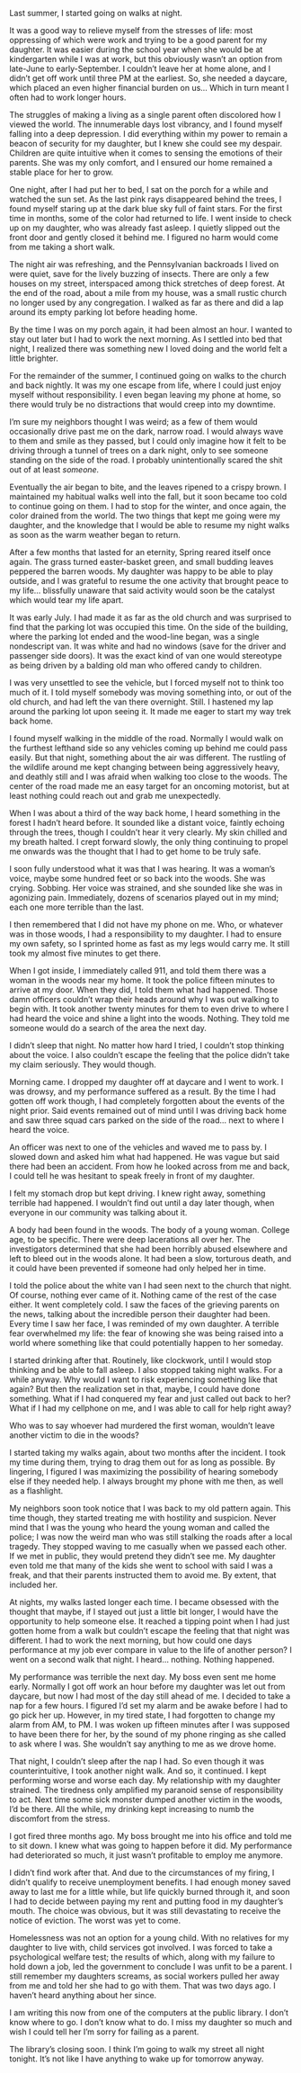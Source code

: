   

   Last summer, I started going on walks at night. 

   It was a good way to relieve myself from the stresses of life: most oppressing of which were work and trying to be a good parent for my daughter. It was easier during the school year when she would be at kindergarten while I was at work, but this obviously wasn’t an option from late-June to early-September. I couldn’t leave her at home alone, and I didn’t get off work until three PM at the earliest. So, she needed a daycare, which placed an even higher financial burden on us… Which in turn meant I often had to work longer hours.

   The struggles of making a living as a single parent often discolored how I viewed the world. The innumerable days lost vibrancy, and I found myself falling into a deep depression. I did everything within my power to remain a beacon of security for my daughter, but I knew she could see my despair. Children are quite intuitive when it comes to sensing the emotions of their parents. She was my only comfort, and I ensured our home remained a stable place for her to grow. 

   One night, after I had put her to bed, I sat on the porch for a while and watched the sun set. As the last pink rays disappeared behind the trees, I found myself staring up at the dark blue sky full of faint stars. For the first time in months, some of the color had returned to life. I went inside to check up on my daughter, who was already fast asleep. I quietly slipped out the front door and gently closed it behind me. I figured no harm would come from me taking a short walk.

   The night air was refreshing, and the Pennsylvanian backroads I lived on were quiet, save for the lively buzzing of insects. There are only a few houses on my street, interspaced among thick stretches of deep forest. At the end of the road, about a mile from my house, was a small rustic church no longer used by any congregation. I walked as far as there and did a lap around its empty parking lot before heading home. 

   By the time I was on my porch again, it had been almost an hour. I wanted to stay out later but I had to work the next morning. As I settled into bed that night, I realized there was something new I loved doing and the world felt a little brighter. 

   For the remainder of the summer, I continued going on walks to the church and back nightly. It was my one escape from life, where I could just enjoy myself without responsibility. I even began leaving my phone at home, so there would truly be no distractions that would creep into my downtime. 

   I’m sure my neighbors thought I was weird; as a few of them would occasionally drive past me on the dark, narrow road. I would always wave to them and smile as they passed, but I could only imagine how it felt to be driving through a tunnel of trees on a dark night, only to see someone standing on the side of the road. I probably unintentionally scared the shit out of at least *someone.*

   Eventually the air began to bite, and the leaves ripened to a crispy brown. I maintained my habitual walks well into the fall, but it soon became too cold to continue going on them. I had to stop for the winter, and once again, the color drained from the world. The two things that kept me going were my daughter, and the knowledge that I would be able to resume my night walks as soon as the warm weather began to return. 

   After a few months that lasted for an eternity, Spring reared itself once again. The grass turned easter-basket green, and small budding leaves peppered the barren woods. My daughter was happy to be able to play outside, and I was grateful to resume the one activity that brought peace to my life… blissfully unaware that said activity would soon be the catalyst which would tear my life apart. 

   It was early July. I had made it as far as the old church and was surprised to find that the parking lot was occupied this time. On the side of the building, where the parking lot ended and the wood-line began, was a single nondescript van. It was white and had no windows (save for the driver and passenger side doors). It was the exact kind of van one would stereotype as being driven by a balding old man who offered candy to children. 

   I was very unsettled to see the vehicle, but I forced myself not to think too much of it. I told myself somebody was moving something into, or out of the old church, and had left the van there overnight. Still. I hastened my lap around the parking lot upon seeing it. It made me eager to start my way trek back home. 

   I found myself walking in the middle of the road. Normally I would walk on the furthest lefthand side so any vehicles coming up behind me could pass easily. But that night, something about the air was different. The rustling of the wildlife around me kept changing between being aggressively heavy, and deathly still and I was afraid when walking too close to the woods. The center of the road made me an easy target for an oncoming motorist, but at least nothing could reach out and grab me unexpectedly. 

   When I was about a third of the way back home, I heard something in the forest I hadn’t heard before. It sounded like a distant voice, faintly echoing through the trees, though I couldn’t hear it very clearly. My skin chilled and my breath halted. I crept forward slowly, the only thing continuing to propel me onwards was the thought that I had to get home to be truly safe. 

   I soon fully understood what it was that I was hearing. It was a woman’s voice, maybe some hundred feet or so back into the woods. She was crying. Sobbing. Her voice was strained, and she sounded like she was in agonizing pain. Immediately, dozens of scenarios played out in my mind; each one more terrible than the last. 

   I then remembered that I did not have my phone on me. Who, or whatever was in those woods, I had a responsibility to my daughter. I had to ensure my own safety, so I sprinted home as fast as my legs would carry me. It still took my almost five minutes to get there. 

   When I got inside, I immediately called 911, and told them there was a woman in the woods near my home. It took the police fifteen minutes to arrive at my door. When they did, I told them what had happened. Those damn officers couldn’t wrap their heads around why I was out walking to begin with. It took another twenty minutes for them to even drive to where I had heard the voice and shine a light into the woods. Nothing. They told me someone would do a search of the area the next day. 

   I didn’t sleep that night. No matter how hard I tried, I couldn’t stop thinking about the voice. I also couldn’t escape the feeling that the police didn’t take my claim seriously. They would though.

   Morning came. I dropped my daughter off at daycare and I went to work. I was drowsy, and my performance suffered as a result. By the time I had gotten off work though, I had completely forgotten about the events of the night prior. Said events remained out of mind until I was driving back home and saw three squad cars parked on the side of the road… next to where I heard the voice.

   An officer was next to one of the vehicles and waved me to pass by. I slowed down and asked him what had happened. He was vague but said there had been an accident. From how he looked across from me and back, I could tell he was hesitant to speak freely in front of my daughter. 

   I felt my stomach drop but kept driving. I knew right away, something terrible had happened. I wouldn’t find out until a day later though, when everyone in our community was talking about it. 

   A body had been found in the woods. The body of a young woman. College age, to be specific. There were deep lacerations all over her. The investigators determined that she had been horribly abused elsewhere and left to bleed out in the woods alone. It had been a slow, torturous death, and it could have been prevented if someone had only helped her in time. 

   I told the police about the white van I had seen next to the church that night. Of course, nothing ever came of it. Nothing came of the rest of the case either. It went completely cold. I saw the faces of the grieving parents on the news, talking about the incredible person their daughter had been. Every time I saw her face, I was reminded of my own daughter. A terrible fear overwhelmed my life: the fear of knowing she was being raised into a world where something like that could potentially happen to her someday. 

   I started drinking after that. Routinely, like clockwork, until I would stop thinking and be able to fall asleep. I also stopped taking night walks. For a while anyway. Why would I want to risk experiencing something like that again? But then the realization set in that, maybe, I could have done something. What if I had conquered my fear and just called out back to her? What if I had my cellphone on me, and I was able to call for help right away? 

   Who was to say whoever had murdered the first woman, wouldn’t leave another victim to die in the woods?

   I started taking my walks again, about two months after the incident. I took my time during them, trying to drag them out for as long as possible. By lingering, I figured I was maximizing the possibility of hearing somebody else if they needed help. I always brought my phone with me then, as well as a flashlight. 

   My neighbors soon took notice that I was back to my old pattern again. This time though, they started treating me with hostility and suspicion. Never mind that I was the young who heard the young woman and called the police; I was now the weird man who was still stalking the roads after a local tragedy. They stopped waving to me casually when we passed each other. If we met in public, they would pretend they didn’t see me. My daughter even told me that many of the kids she went to school with said I was a freak, and that their parents instructed them to avoid me. By extent, that included her.

   At nights, my walks lasted longer each time. I became obsessed with the thought that maybe, if I stayed out just a little bit longer, I would have the opportunity to help someone else. It reached a tipping point when I had just gotten home from a walk but couldn’t escape the feeling that that night was different. I had to work the next morning, but how could one days performance at my job ever compare in value to the life of another person? I went on a second walk that night. I heard… nothing. Nothing happened. 

   My performance was terrible the next day. My boss even sent me home early. Normally I got off work an hour before my daughter was let out from daycare, but now I had most of the day still ahead of me. I decided to take a nap for a few hours. I figured I’d set my alarm and be awake before I had to go pick her up. However, in my tired state, I had forgotten to change my alarm from AM, to PM. I was woken up fifteen minutes after I was supposed to have been there for her, by the sound of my phone ringing as she called to ask where I was. She wouldn’t say anything to me as we drove home.

   That night, I couldn’t sleep after the nap I had. So even though it was counterintuitive, I took another night walk. And so, it continued. I kept performing worse and worse each day. My relationship with my daughter strained. The tiredness only amplified my paranoid sense of responsibility to act. Next time some sick monster dumped another victim in the woods, I’d be there. All the while, my drinking kept increasing to numb the discomfort from the stress.

   I got fired three months ago. My boss brought me into his office and told me to sit down. I knew what was going to happen before it did. My performance had deteriorated so much, it just wasn’t profitable to employ me anymore. 

   I didn’t find work after that. And due to the circumstances of my firing, I didn’t qualify to receive unemployment benefits. I had enough money saved away to last me for a little while, but life quickly burned through it, and soon I had to decide between paying my rent and putting food in my daughter’s mouth. The choice was obvious, but it was still devastating to receive the notice of eviction. The worst was yet to come.

   Homelessness was not an option for a young child. With no relatives for my daughter to live with, child services got involved. I was forced to take a psychological welfare test; the results of which, along with my failure to hold down a job, led the government to conclude I was unfit to be a parent. I still remember my daughters screams, as social workers pulled her away from me and told her she had to go with them. That was two days ago. I haven’t heard anything about her since. 

   I am writing this now from one of the computers at the public library. I don’t know where to go. I don’t know what to do. I miss my daughter so much and wish I could tell her I’m sorry for failing as a parent. 

   The library’s closing soon. I think I’m going to walk my street all night tonight. It’s not like I have anything to wake up for tomorrow anyway.